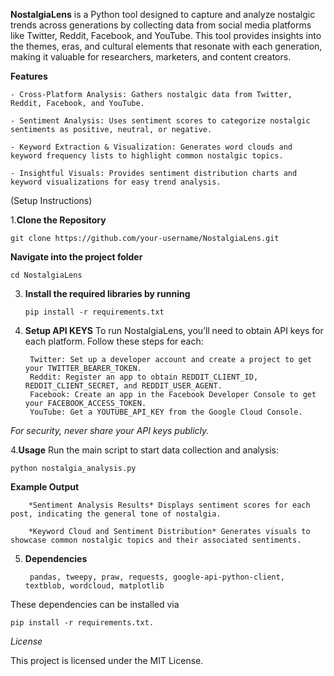 __NostalgiaLens__ is a Python tool designed to capture and analyze nostalgic trends across generations by collecting data from social media platforms like Twitter, Reddit, Facebook, and YouTube. This tool provides insights into the themes, eras, and cultural elements that resonate with each generation, making it valuable for researchers, marketers, and content creators.

__Features__

    - Cross-Platform Analysis: Gathers nostalgic data from Twitter, Reddit, Facebook, and YouTube.

    - Sentiment Analysis: Uses sentiment scores to categorize nostalgic sentiments as positive, neutral, or negative.

    - Keyword Extraction & Visualization: Generates word clouds and keyword frequency lists to highlight common nostalgic topics.

    - Insightful Visuals: Provides sentiment distribution charts and keyword visualizations for easy trend analysis.


(Setup Instructions)

1.__Clone the Repository__


    git clone https://github.com/your-username/NostalgiaLens.git


 __Navigate into the project folder__
  
    cd NostalgiaLens
   

3. __Install the required libraries by running__
  

       pip install -r requirements.txt
 

5. __Setup API KEYS__
  To run NostalgiaLens, you’ll need to obtain API keys for each platform. Follow these steps for each:

        Twitter: Set up a developer account and create a project to get your TWITTER_BEARER_TOKEN.
        Reddit: Register an app to obtain REDDIT_CLIENT_ID, REDDIT_CLIENT_SECRET, and REDDIT_USER_AGENT.
        Facebook: Create an app in the Facebook Developer Console to get your FACEBOOK_ACCESS_TOKEN.
        YouTube: Get a YOUTUBE_API_KEY from the Google Cloud Console.
   
*For security, never share your API keys publicly.*


4.__Usage__
  Run the main script to start data collection and analysis:
  
    python nostalgia_analysis.py


  __Example Output__
  
        *Sentiment Analysis Results* Displays sentiment scores for each post, indicating the general tone of nostalgia.
    
        *Keyword Cloud and Sentiment Distribution* Generates visuals to showcase common nostalgic topics and their associated sentiments.
 
5. __Dependencies__
   
        pandas, tweepy, praw, requests, google-api-python-client, textblob, wordcloud, matplotlib

  These dependencies can be installed via 

    pip install -r requirements.txt.


*License*

This project is licensed under the MIT License.

